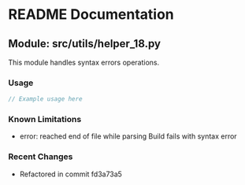 # README Documentation

## Module: src/utils/helper_18.py

This module handles syntax errors operations.

### Usage

```java
// Example usage here
```

### Known Limitations

- error: reached end of file while parsing Build fails with syntax error

### Recent Changes

- Refactored in commit fd3a73a5
